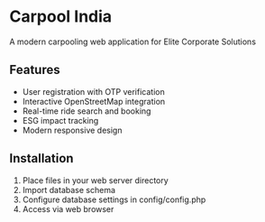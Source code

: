 # Carpool India 
 
A modern carpooling web application for Elite Corporate Solutions 
 
## Features 
- User registration with OTP verification 
- Interactive OpenStreetMap integration 
- Real-time ride search and booking 
- ESG impact tracking 
- Modern responsive design 
 
## Installation 
1. Place files in your web server directory 
2. Import database schema 
3. Configure database settings in config/config.php 
4. Access via web browser 
